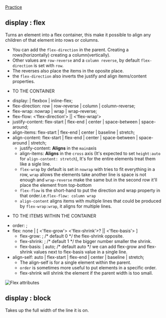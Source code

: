 <a href="https://flexboxfroggy.com/">Practice</a>

## display : flex
Turns an element into a flex container, this make it possible to align any children of that element into rows or columns.
- You can add the `flex-direction` in the parent. Creating a rows(horizontally) creating a column(vertically).
- Other values are `row-reverse` and a `column reverse`, by default `flex-direction` is set with `row`.
- The reverses also place the items in the oposite place.
- the `flex-direction` also inverts the justify and align items/content properties.
* TO  THE CONTAINER
- display: | flexbox | inline-flex;
- flex-direction: row | row-reverse | column | column-reverse;
- flex-wrap: nowrap | wrap | wrap-reverse;
- flex-flow: <‘flex-direction’> || <‘flex-wrap’>
- justify-content: flex-start | flex-end | center | space-between | space-around;
- align-items: flex-start | flex-end | center | baseline | stretch;
- align-content: flex-start | flex-end | center | space-between | space-around | stretch;
  - justify-content: **Aligns** in the `main`axis
  - align-items: **Aligns** in the `cross` axis (It's expected to set `height:auto` for `align-content: stretch`), It's for the entire elements treat them like a sigle line.
  - `flex-wrap` by default is set in `nowrap` with tries to fit everything in a row, `wrap` allows the elements take another line is space is not enough and `wrap-reverse` make the same but in the second row it'll place the element from top-bottom
  - `flex-flow` is the short-hand to put the direction and wrap property in that order.i.e.`flex-flow: column wrap`
  - `align-content` aligns items with multiple lines that could be produced by `flex-wrap:wrap`, it aligns for multiple lines.
* TO THE ITEMS WITHIN THE CONTAINER 
- order: <integer>;
- flex: none | [ <'flex-grow'> <'flex-shrink'>? || <'flex-basis'> ] 
  - flex-grow: <number>; /* default 0 */ the flex-shrink opposite.
  - flex-shrink: <number>; /* default 1 */ the bigger number smaller the shrink.
  - flex-basis: <length> | auto; /* default auto */ we can add flex-grow and flex-shrink values next to flex-basis value in a single line.
- align-self: auto | flex-start | flex-end | center | baseline | stretch; 
  - The  align-self is for a single element within the parent.
  - `order` is sometimes more useful to put elements in a specific order.
  - flex-shrink will shrink the element if the parent width is too small. 

<img src="https://www.freecodecamp.org/news/content/images/2019/10/image-32.png" alt="Flex attributes">

## display : block

Takes up the full width of the line it is on.
